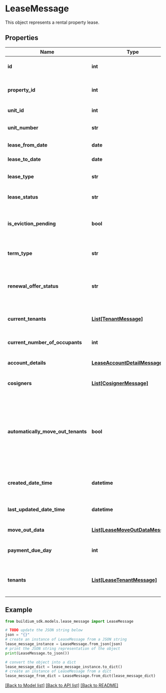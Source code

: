 # LeaseMessage

This object represents a rental property lease.

## Properties

Name | Type | Description | Notes
------------ | ------------- | ------------- | -------------
**id** | **int** | Lease unique identifier. | [optional] 
**property_id** | **int** | Rental property unique identifier. | [optional] 
**unit_id** | **int** | Unit unique identifier. | [optional] 
**unit_number** | **str** | Unit number specified in the lease. | [optional] 
**lease_from_date** | **date** | Start date of the lease. | [optional] 
**lease_to_date** | **date** | End date of the lease. | [optional] 
**lease_type** | **str** | Describes the type of lease. | [optional] 
**lease_status** | **str** | Indicates the status of the lease. | [optional] 
**is_eviction_pending** | **bool** | Indicates whether the lease has an eviction pending. | [optional] 
**term_type** | **str** | Describes the term type of the lease. | [optional] 
**renewal_offer_status** | **str** | Describes the status of the renewal offer. Null if no renewal offer exists. | [optional] 
**current_tenants** | [**List[TenantMessage]**](TenantMessage.md) | List of the current tenants on the lease. | [optional] 
**current_number_of_occupants** | **int** | Count of current tenants. | [optional] 
**account_details** | [**LeaseAccountDetailMessage**](LeaseAccountDetailMessage.md) | Financial details of the lease. | [optional] 
**cosigners** | [**List[CosignerMessage]**](CosignerMessage.md) | List of the cosigners on the lease. | [optional] 
**automatically_move_out_tenants** | **bool** | Indicates whether to automatically move out all tenants assigned to the lease and set the lease status to past when the lease ends. | [optional] 
**created_date_time** | **datetime** | Date and time the lease was created. | [optional] 
**last_updated_date_time** | **datetime** | The date and time the lease was last updated. | [optional] 
**move_out_data** | [**List[LeaseMoveOutDataMessage]**](LeaseMoveOutDataMessage.md) | Move out data of lease | [optional] 
**payment_due_day** | **int** | Day of the month payment is due. | [optional] 
**tenants** | [**List[LeaseTenantMessage]**](LeaseTenantMessage.md) | List of all tenants ever associated with the lease | [optional] 

## Example

```python
from buildium_sdk.models.lease_message import LeaseMessage

# TODO update the JSON string below
json = "{}"
# create an instance of LeaseMessage from a JSON string
lease_message_instance = LeaseMessage.from_json(json)
# print the JSON string representation of the object
print(LeaseMessage.to_json())

# convert the object into a dict
lease_message_dict = lease_message_instance.to_dict()
# create an instance of LeaseMessage from a dict
lease_message_from_dict = LeaseMessage.from_dict(lease_message_dict)
```
[[Back to Model list]](../README.md#documentation-for-models) [[Back to API list]](../README.md#documentation-for-api-endpoints) [[Back to README]](../README.md)


